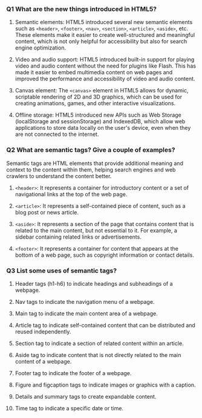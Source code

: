 ### Q1 What are the new things introduced in HTML5?
1. Semantic elements: HTML5 introduced several new semantic elements such as `<header>`, `<footer>`, `<nav>`, `<section>`, `<article>`, `<aside>`, etc. These elements make it easier to create well-structured and meaningful content, which is not only helpful for accessibility but also for search engine optimization.

2. Video and audio support: HTML5 introduced built-in support for playing video and audio content without the need for plugins like Flash. This has made it easier to embed multimedia content on web pages and improved the performance and accessibility of video and audio content.

3. Canvas element: The `<canvas>` element in HTML5 allows for dynamic, scriptable rendering of 2D and 3D graphics, which can be used for creating animations, games, and other interactive visualizations.

4. Offline storage: HTML5 introduced new APIs such as Web Storage (localStorage and sessionStorage) and IndexedDB, which allow web applications to store data locally on the user's device, even when they are not connected to the internet.

### Q2 What are semantic tags? Give a couple of examples?
Semantic tags are HTML elements that provide additional meaning and context to the content within them, helping search engines and web crawlers to understand the content better.
1. `<header>`: It represents a container for introductory content or a set of navigational links at the top of the web page.

2. `<article>`: It represents a self-contained piece of content, such as a blog post or news article.

3. `<aside>`: It represents a section of the page that contains content that is related to the main content, but not essential to it. For example, a sidebar containing related links or advertisements.

4. `<footer>`: It represents a container for content that appears at the bottom of a web page, such as copyright information or contact details.

### Q3 List some uses of semantic tags?
1. Header tags (h1-h6) to indicate headings and subheadings of a webpage.

2. Nav tags to indicate the navigation menu of a webpage.

3. Main tag to indicate the main content area of a webpage.

4. Article tag to indicate self-contained content that can be distributed and reused independently.

5. Section tag to indicate a section of related content within an article.

6. Aside tag to indicate content that is not directly related to the main content of a webpage.

7. Footer tag to indicate the footer of a webpage.

8. Figure and figcaption tags to indicate images or graphics with a caption.

9. Details and summary tags to create expandable content.

10. Time tag to indicate a specific date or time.